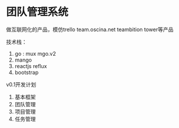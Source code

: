 # 团队管理系统
做互联网化的产品，模仿trello team.oscina.net teambition tower等产品



技术栈：
1. go : mux mgo.v2 
2. mango
3. reactjs reflux
4. bootstrap


v0.1开发计划
1. 基本框架
2. 团队管理
3. 项目管理
4. 任务管理
